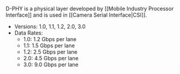 
D-PHY is a physical layer developed by [[Mobile Industry Processor Interface]] and is used in [[Camera Serial Interface|CSI]]. 

- Versions: 1.0, 1.1, 1.2, 2.0, 3.0
- Data Rates:
	- 1.0: 1.2 Gbps per lane
	- 1.1: 1.5 Gbps per lane
	- 1.2: 2.5 Gbps per lane
	- 2.0: 4.5 Gbps per lane
	- 3.0: 9.0 Gbps per lane